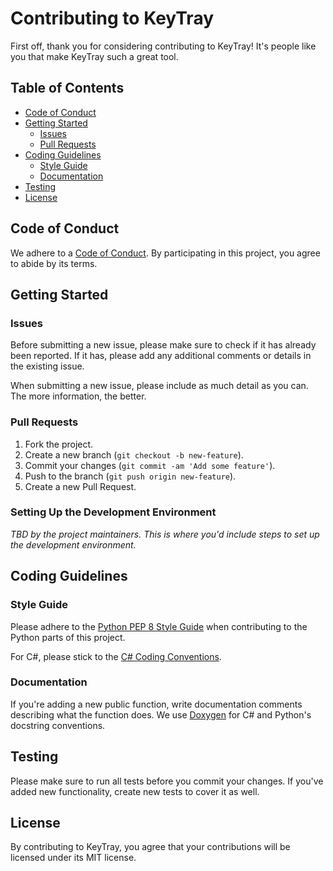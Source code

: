 # Contributing to KeyTray

First off, thank you for considering contributing to KeyTray! It's people like you that make KeyTray such a great tool.

## Table of Contents

- [Code of Conduct](#code-of-conduct)
- [Getting Started](#getting-started)
  - [Issues](#issues)
  - [Pull Requests](#pull-requests)
- [Coding Guidelines](#coding-guidelines)
  - [Style Guide](#style-guide)
  - [Documentation](#documentation)
- [Testing](#testing)
- [License](#license)

## Code of Conduct

We adhere to a [Code of Conduct](CODE_OF_CONDUCT.md). By participating in this project, you agree to abide by its terms.

## Getting Started

### Issues

Before submitting a new issue, please make sure to check if it has already been reported. If it has, please add any additional comments or details in the existing issue.

When submitting a new issue, please include as much detail as you can. The more information, the better.

### Pull Requests

1. Fork the project.
2. Create a new branch (`git checkout -b new-feature`).
3. Commit your changes (`git commit -am 'Add some feature'`).
4. Push to the branch (`git push origin new-feature`).
5. Create a new Pull Request.

### Setting Up the Development Environment

_TBD by the project maintainers. This is where you'd include steps to set up the development environment._

## Coding Guidelines

### Style Guide

Please adhere to the [Python PEP 8 Style Guide](https://www.python.org/dev/peps/pep-0008/) when contributing to the Python parts of this project.

For C#, please stick to the [C# Coding Conventions](https://docs.microsoft.com/en-us/dotnet/csharp/programming-guide/inside-a-program/coding-conventions).

### Documentation

If you're adding a new public function, write documentation comments describing what the function does. We use [Doxygen](https://www.doxygen.nl/index.html) for C# and Python's docstring conventions.

## Testing

Please make sure to run all tests before you commit your changes. If you've added new functionality, create new tests to cover it as well.

## License

By contributing to KeyTray, you agree that your contributions will be licensed under its MIT license.
